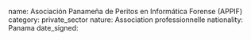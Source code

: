 name: Asociación Panameña de Peritos en Informática Forense (APPIF)
category: private_sector
nature:  Association professionnelle 
nationality: Panama
date_signed:
    